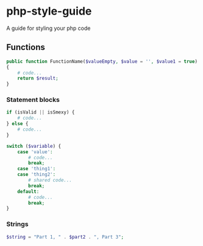 # php-style-guide
A guide for styling your php code

## Functions
```php
public function FunctionName($valueEmpty, $value = '', $value1 = true)
{
    # code...
    return $result;
}
```

### Statement blocks
```php
if (isValid || isSmexy) {
    # code...
} else {
    # code...
}
```

```php
switch ($variable) {
    case 'value':
        # code...
        break;
    case 'thing1':
    case 'thing2':
        # shared code...
        break;
    default:
        # code...
        break;
}
```

### Strings
```php
$string = "Part 1, " . $part2 . ", Part 3";
```
